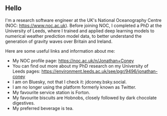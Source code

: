 ## Hello 

I'm a research software engineer at the UK's National Oceanography Centre (NOC: https://www.noc.ac.uk). 
Before joining NOC, I completed a PhD at the University of Leeds, where I trained and applied deep learning models to numerical weather prediction model data, to better understand the generation of gravity waves over Britain and Ireland.

Here are some useful links and information about me:

- My NOC profile page: https://noc.ac.uk/n/Jonathan+Coney
- You can find out more about my PhD research on my University of Leeds pages: https://environment.leeds.ac.uk/see/pgr/9496/jonathan-coney
- I am on Bluesky, not that I check it: jdconey.bsky.social.
- I am no longer using the platform formerly known as Twitter.
- My favourite service station is Forton.
- My favourite biscuits are Hobnobs, closely followed by dark chocolate digestives.
- My preferred beverage is tea.

<!--
**jdconey/jdconey** is a ✨ _special_ ✨ repository because its `README.md` (this file) appears on your GitHub profile.

Here are some ideas to get you started:

- 🔭 I’m currently working on ...
- 🌱 I’m currently learning ...
- 👯 I’m looking to collaborate on ...
- 🤔 I’m looking for help with ...
- 💬 Ask me about ...
- 📫 How to reach me: ...
- 😄 Pronouns: ...
- ⚡ Fun fact: ...
-->
